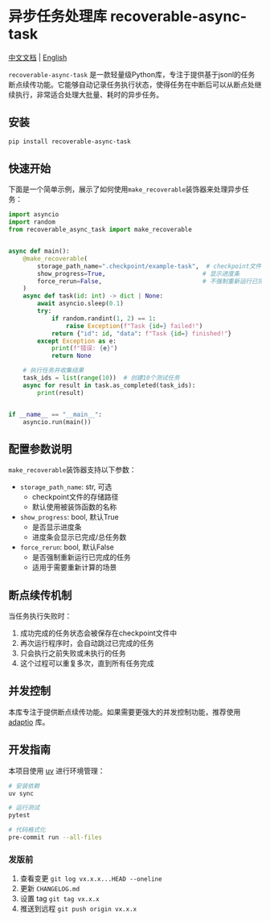 # 异步任务处理库 recoverable-async-task

[中文文档](README_ZH.md) | [English](README.md)

`recoverable-async-task` 是一款轻量级Python库，专注于提供基于jsonl的任务断点续传功能。它能够自动记录任务执行状态，使得任务在中断后可以从断点处继续执行，非常适合处理大批量、耗时的异步任务。

## 安装

```bash
pip install recoverable-async-task
```

## 快速开始

下面是一个简单示例，展示了如何使用`make_recoverable`装饰器来处理异步任务：

```python
import asyncio
import random
from recoverable_async_task import make_recoverable


async def main():
    @make_recoverable(
        storage_path_name=".checkpoint/example-task",  # checkpoint文件存储路径
        show_progress=True,                           # 显示进度条
        force_rerun=False,                            # 不强制重新运行已完成的任务
    )
    async def task(id: int) -> dict | None:
        await asyncio.sleep(0.1)
        try:
            if random.randint(1, 2) == 1:
                raise Exception(f"Task {id=} failed!")
            return {"id": id, "data": f"Task {id=} finished!"}
        except Exception as e:
            print(f"错误: {e}")
            return None

    # 执行任务并收集结果
    task_ids = list(range(10))  # 创建10个测试任务
    async for result in task.as_completed(task_ids):
        print(result)


if __name__ == "__main__":
    asyncio.run(main())
```

## 配置参数说明

`make_recoverable`装饰器支持以下参数：

- `storage_path_name`: str, 可选
  - checkpoint文件的存储路径
  - 默认使用被装饰函数的名称
- `show_progress`: bool, 默认True
  - 是否显示进度条
  - 进度条会显示已完成/总任务数
- `force_rerun`: bool, 默认False
  - 是否强制重新运行已完成的任务
  - 适用于需要重新计算的场景

## 断点续传机制

当任务执行失败时：
1. 成功完成的任务状态会被保存在checkpoint文件中
2. 再次运行程序时，会自动跳过已完成的任务
3. 只会执行之前失败或未执行的任务
4. 这个过程可以重复多次，直到所有任务完成

## 并发控制

本库专注于提供断点续传功能。如果需要更强大的并发控制功能，推荐使用 [adaptio](https://github.com/Haskely/adaptio) 库。

## 开发指南

本项目使用 [uv](https://docs.astral.sh/uv/#getting-started) 进行环境管理：

```bash
# 安装依赖
uv sync

# 运行测试
pytest

# 代码格式化
pre-commit run --all-files
```

### 发版前

1. 查看变更 `git log vx.x.x...HEAD --oneline`
2. 更新 `CHANGELOG.md`
3. 设置 tag `git tag vx.x.x`
4. 推送到远程 `git push origin vx.x.x`
